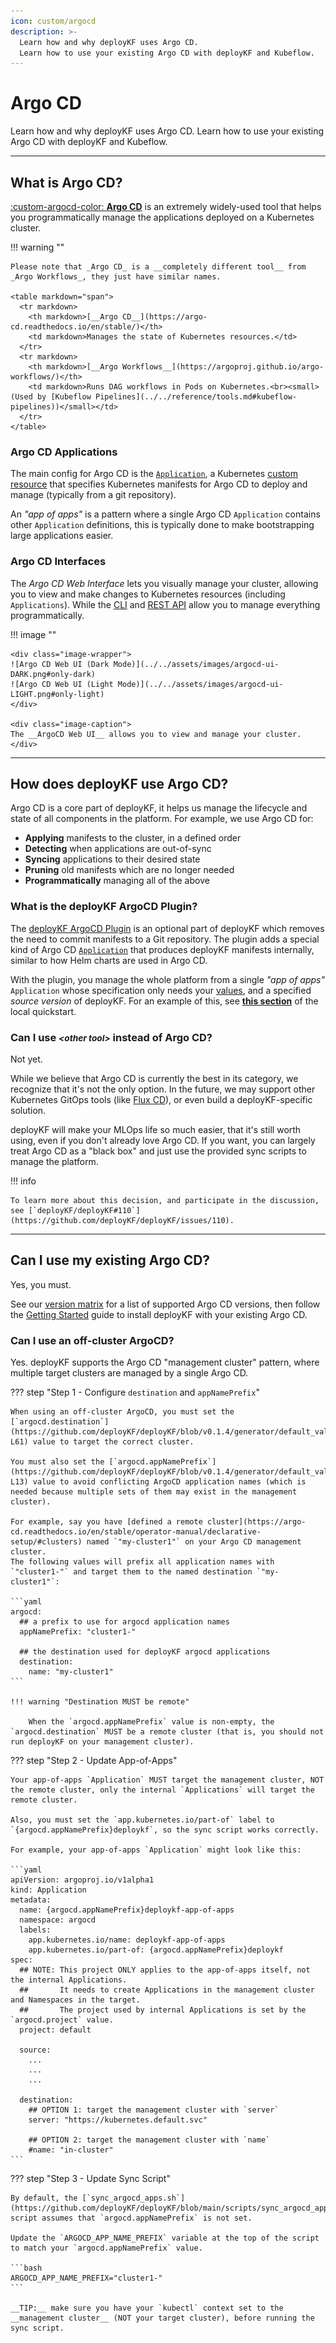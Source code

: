 ```yaml
---
icon: custom/argocd
description: >-
  Learn how and why deployKF uses Argo CD.
  Learn how to use your existing Argo CD with deployKF and Kubeflow.
---
```


# Argo CD

Learn how and why deployKF uses Argo CD.
Learn how to use your existing Argo CD with deployKF and Kubeflow.

---

## __What is Argo CD?__

[:custom-argocd-color: __Argo CD__](https://argo-cd.readthedocs.io/en/stable/) is an extremely widely-used tool that helps you programmatically manage the applications deployed on a Kubernetes cluster.

!!! warning ""

    Please note that _Argo CD_ is a __completely different tool__ from _Argo Workflows_, they just have similar names.
    
    <table markdown="span">
      <tr markdown>
        <th markdown>[__Argo CD__](https://argo-cd.readthedocs.io/en/stable/)</th>
        <td markdown>Manages the state of Kubernetes resources.</td>
      </tr>
      <tr markdown>
        <th markdown>[__Argo Workflows__](https://argoproj.github.io/argo-workflows/)</th>
        <td markdown>Runs DAG workflows in Pods on Kubernetes.<br><small>(Used by [Kubeflow Pipelines](../../reference/tools.md#kubeflow-pipelines))</small></td>
      </tr>
    </table>

### Argo CD Applications

The main config for Argo CD is the [`Application`](https://argo-cd.readthedocs.io/en/stable/user-guide/application-specification/), a Kubernetes [custom resource](https://kubernetes.io/docs/concepts/extend-kubernetes/api-extension/custom-resources/) that specifies Kubernetes manifests for Argo CD to deploy and manage (typically from a git repository).

An _"app of apps"_ is a pattern where a single Argo CD `Application` contains other `Application` definitions, this is typically done to make bootstrapping large applications easier.

### Argo CD Interfaces

The _Argo CD Web Interface_ lets you visually manage your cluster, allowing you to view and make changes to Kubernetes resources (including `Applications`).
While the [CLI](https://argo-cd.readthedocs.io/en/stable/user-guide/commands/argocd/) and [REST API](https://cd.apps.argoproj.io/swagger-ui) allow you to manage everything programmatically.

!!! image ""

    <div class="image-wrapper">
    ![Argo CD Web UI (Dark Mode)](../../assets/images/argocd-ui-DARK.png#only-dark)
    ![Argo CD Web UI (Light Mode)](../../assets/images/argocd-ui-LIGHT.png#only-light)
    </div>

    <div class="image-caption">
    The __ArgoCD Web UI__ allows you to view and manage your cluster.
    </div>

---

## __How does deployKF use Argo CD?__

Argo CD is a core part of deployKF, it helps us manage the lifecycle and state of all components in the platform.
For example, we use Argo CD for:

- __Applying__ manifests to the cluster, in a defined order
- __Detecting__ when applications are out-of-sync
- __Syncing__ applications to their desired state
- __Pruning__ old manifests which are no longer needed
- __Programmatically__ managing all of the above

### __What is the deployKF ArgoCD Plugin?__

The [deployKF ArgoCD Plugin](https://github.com/deployKF/deployKF/tree/main/argocd-plugin) is an optional part of deployKF which removes the need to commit manifests to a Git repository.
The plugin adds a special kind of Argo CD [`Application`](#argo-cd-applications) that produces deployKF manifests internally, similar to how Helm charts are used in Argo CD. 

With the plugin, you manage the whole platform from a single _"app of apps"_ `Application` whose specification only needs your [values](../values.md), and a specified _source version_ of deployKF.
For an example of this, see [__this section__](../local-quickstart.md#4-create-argocd-applications) of the local quickstart.

### __Can I use <small>_&lt;other tool&gt;_</small> instead of Argo CD?__
    
Not yet.

While we believe that Argo CD is currently the best in its category, we recognize that it's not the only option.
In the future, we may support other Kubernetes GitOps tools (like [Flux CD](https://fluxcd.io/)), or even build a deployKF-specific solution.

deployKF will make your MLOps life so much easier, that it's still worth using, even if you don't already love Argo CD.
If you want, you can largely treat Argo CD as a "black box" and just use the provided sync scripts to manage the platform.

!!! info

    To learn more about this decision, and participate in the discussion, see [`deployKF/deployKF#110`](https://github.com/deployKF/deployKF/issues/110).

---

## __Can I use my existing Argo CD?__

Yes, you must. 

See our [version matrix](../../releases/version-matrix.md#argo-cd) for a list of supported Argo CD versions, then follow the [Getting Started](../getting-started.md) guide to install deployKF with your existing Argo CD.

### __Can I use an off-cluster ArgoCD?__

Yes.
deployKF supports the Argo CD "management cluster" pattern, where multiple target clusters are managed by a single Argo CD.

??? step "Step 1 - Configure `destination` and `appNamePrefix`"

    When using an off-cluster ArgoCD, you must set the [`argocd.destination`](https://github.com/deployKF/deployKF/blob/v0.1.4/generator/default_values.yaml#L56-L61) value to target the correct cluster.
    
    You must also set the [`argocd.appNamePrefix`](https://github.com/deployKF/deployKF/blob/v0.1.4/generator/default_values.yaml#L8-L13) value to avoid conflicting ArgoCD application names (which is needed because multiple sets of them may exist in the management cluster).

    For example, say you have [defined a remote cluster](https://argo-cd.readthedocs.io/en/stable/operator-manual/declarative-setup/#clusters) named `"my-cluster1"` on your Argo CD management cluster.
    The following values will prefix all application names with `"cluster1-"` and target them to the named destination `"my-cluster1"`:

    ```yaml
    argocd:
      ## a prefix to use for argocd application names
      appNamePrefix: "cluster1-"
    
      ## the destination used for deployKF argocd applications
      destination:
        name: "my-cluster1"
    ```

    !!! warning "Destination MUST be remote"
    
        When the `argocd.appNamePrefix` value is non-empty, the `argocd.destination` MUST be a remote cluster (that is, you should not run deployKF on your management cluster).

??? step "Step 2 - Update App-of-Apps"

    Your app-of-apps `Application` MUST target the management cluster, NOT the remote cluster, only the internal `Applications` will target the remote cluster.

    Also, you must set the `app.kubernetes.io/part-of` label to `{argocd.appNamePrefix}deploykf`, so the sync script works correctly.

    For example, your app-of-apps `Application` might look like this:

    ```yaml
    apiVersion: argoproj.io/v1alpha1
    kind: Application
    metadata:
      name: {argocd.appNamePrefix}deploykf-app-of-apps
      namespace: argocd
      labels:
        app.kubernetes.io/name: deploykf-app-of-apps
        app.kubernetes.io/part-of: {argocd.appNamePrefix}deploykf
    spec:
      ## NOTE: This project ONLY applies to the app-of-apps itself, not the internal Applications.
      ##       It needs to create Applications in the management cluster and Namespaces in the target.
      ##       The project used by internal Applications is set by the `argocd.project` value.
      project: default

      source:
        ...
        ...
        ...

      destination:
        ## OPTION 1: target the management cluster with `server`
        server: "https://kubernetes.default.svc"

        ## OPTION 2: target the management cluster with `name`
        #name: "in-cluster"
    ```

??? step "Step 3 - Update Sync Script"

    By default, the [`sync_argocd_apps.sh`](https://github.com/deployKF/deployKF/blob/main/scripts/sync_argocd_apps.sh) script assumes that `argocd.appNamePrefix` is not set.

    Update the `ARGOCD_APP_NAME_PREFIX` variable at the top of the script to match your `argocd.appNamePrefix` value.

    ```bash
    ARGOCD_APP_NAME_PREFIX="cluster1-"
    ```

    __TIP:__ make sure you have your `kubectl` context set to the __management cluster__ (NOT your target cluster), before running the sync script.
